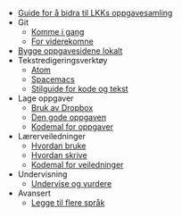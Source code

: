 - [Guide for å bidra til LKKs oppgavesamling](./Home)
- Git
  * [Komme i gang](./Komme-i-gang-med-Git)
  * [For viderekomne](./Git-for-viderekomne)
- [Bygge oppgavesidene lokalt](./Bygge-oppgavesidene-lokalt)
- Tekstredigeringsverktøy
  * [Atom](./Introduksjon-til-Atom)
  * [Spacemacs](./Introduksjon-til-Spacemacs)
  * [Stilguide for kode og tekst](./Stilguide-for-kode-og-tekst)
- Lage oppgaver
  * [Bruk av Dropbox](./Veiledning-for-bruk-av-Dropbox)
  * [Den gode oppgaven](./Den-gode-oppgaven)
  * [Kodemal for oppgaver](./Kodemal-oppgave)
- Lærerveiledninger
  * [Hvordan bruke](./Hvordan-bruke-en-l%C3%A6rerveiledning)
  * [Hvordan skrive](./Hvordan-skrive-en-l%C3%A6rerveiledning)
  * [Kodemal for veiledninger](./Kodemal-l%C3%A6rerveiledning)
- Undervisning
  * [Undervise og vurdere](./Hvordan-undervise-i-og-vurdere-programmering)
- Avansert
  * [Legge til flere språk](./Oppgaver-p%C3%A5-andre-spr%C3%A5k)
